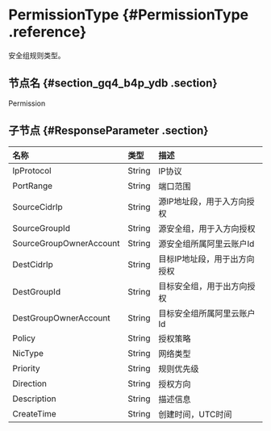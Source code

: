 # PermissionType {#PermissionType .reference}

安全组规则类型。

## 节点名 {#section_gq4_b4p_ydb .section}

Permission

## 子节点 {#ResponseParameter .section}

|名称|类型|描述|
|:-|:-|:-|
|IpProtocol|String|IP协议|
|PortRange|String|端口范围|
|SourceCidrIp|String|源IP地址段，用于入方向授权|
|SourceGroupId|String|源安全组，用于入方向授权|
|SourceGroupOwnerAccount|String|源安全组所属阿里云账户Id|
|DestCidrIp|String|目标IP地址段，用于出方向授权|
|DestGroupId|String|目标安全组，用于出方向授权|
|DestGroupOwnerAccount|String|目标安全组所属阿里云账户Id|
|Policy|String|授权策略|
|NicType|String|网络类型|
|Priority|String|规则优先级|
|Direction|String|授权方向|
|Description|String|描述信息|
|CreateTime|String|创建时间，UTC时间|

